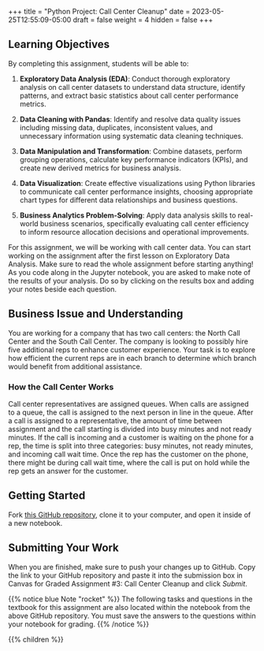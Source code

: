 +++
title = "Python Project: Call Center Cleanup"
date = 2023-05-25T12:55:09-05:00
draft = false
weight = 4
hidden = false
+++

## Learning Objectives

By completing this assignment, students will be able to:

1. **Exploratory Data Analysis (EDA)**: Conduct thorough exploratory analysis on call center datasets to understand data structure, identify patterns, and extract basic statistics about call center performance metrics.

2. **Data Cleaning with Pandas**: Identify and resolve data quality issues including missing data, duplicates, inconsistent values, and unnecessary information using systematic data cleaning techniques.

3. **Data Manipulation and Transformation**: Combine datasets, perform grouping operations, calculate key performance indicators (KPIs), and create new derived metrics for business analysis.

4. **Data Visualization**: Create effective visualizations using Python libraries to communicate call center performance insights, choosing appropriate chart types for different data relationships and business questions.

5. **Business Analytics Problem-Solving**: Apply data analysis skills to real-world business scenarios, specifically evaluating call center efficiency to inform resource allocation decisions and operational improvements.

For this assignment, we will be working with call center data. You can start 
working on the assignment after the first lesson on Exploratory Data Analysis. 
Make sure to read the whole assignment before starting anything! As you code 
along in the Jupyter notebook, you are asked to make note of the results of 
your analysis. Do so by clicking on the results box and adding your notes 
beside each question.

## Business Issue and Understanding

You are working for a company that has two call centers: the North Call 
Center and the South Call Center. The company is looking to possibly hire five 
additional reps to enhance customer experience. Your task is to explore how 
efficient the current reps are in each branch to determine which branch would 
benefit from additional assistance.

### How the Call Center Works

Call center representatives are assigned queues. When calls are assigned to a 
queue, the call is assigned to the next person in line in the queue. After a call 
is assigned to a representative, the amount of time between assignment and the 
call starting is divided into busy minutes and not ready minutes. If the call is 
incoming and a customer is waiting on the phone for a rep, the time is split into 
three categories: busy minutes, not ready minutes, and incoming call wait time. 
Once the rep has the customer on the phone, there might be during call wait time, 
where the call is put on hold while the rep gets an answer for the customer.

## Getting Started

Fork [this GitHub repository](https://github.com/LaunchCodeEducation/call-center-cleanup-assignment), clone it to your computer, and open it inside of a new notebook.

## Submitting Your Work

When you are finished, make sure to push your changes up to GitHub. Copy the link to your GitHub 
repository and paste it into the submission box in Canvas for Graded Assignment #3: Call Center Cleanup and click *Submit*.

{{% notice blue Note "rocket" %}}
The following tasks and questions in the textbook for this assignment are also located within the notebook from the above GitHub repository. You must save the answers to the questions within your notebook for grading.
{{% /notice %}}

{{% children %}}
